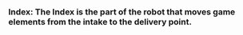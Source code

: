 ### **Index:** The Index is the part of the robot that moves game elements from the intake to the delivery point. 